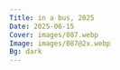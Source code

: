 ```yaml
---
Title: in a bus, 2025
Date: 2025-06-15
Cover: images/087.webp
Image: images/087@2x.webp
Bg: dark
---
```

